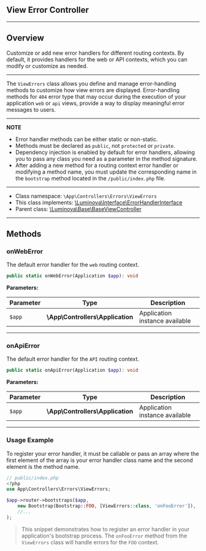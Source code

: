 ## View Error Controller

***

## Overview

Customize or add new error handlers for different routing contexts. By default, it provides handlers for the web or API contexts, which you can modify or customize as needed.

***

The `ViewErrors` class allows you define and manage error-handling methods to customize how view errors are displayed. Error-handling methods for `404` error type that may occur during the execution of your application `web` or `api` views, provide a way to display meaningful error messages to users.

***

**NOTE**

- Error handler methods can be either static or non-static.
- Methods must be declared as `public`, not `protected` or `private`.
- Dependency injection is enabled by default for error handlers, allowing you to pass any class you need as a parameter in the method signature.
- After adding a new method for a routing context error handler or modifying a method name, you must update the corresponding name in the `bootstrap` method located in the `/public/index.php` file.

***

* Class namespace: `\App\Controllers\Errors\ViewErrors`
* This class implements:
[\Luminova\Interface\ErrorHandlerInterface](/interface/classes.md#ErrorHandlerInterface)
* Parent class: [\Luminova\Base\BaseViewController](/base/view.md)

***

## Methods

### onWebError

The default error handler for the `web` routing context.

```php
public static onWebError(Application $app): void
```

**Parameters:**

| Parameter | Type | Description |
|-----------|------|-------------|
| `$app` | **\App\Controllers\Application** | Application instance available |

***

### onApiError

The default error handler for the `API` routing context.

```php
public static onApiError(Application $app): void
```

**Parameters:**

| Parameter | Type | Description |
|-----------|------|-------------|
| `$app` | **\App\Controllers\Application** | Application instance available |

***

### Usage Example

To register your error handler, it must be callable or pass an array where the first element of the array is your error handler class name and the second element is the method name.

```php
// public/index.php
<?php
use App\Controllers\Errors\ViewErrors;

$app->router->bootstraps($app, 
	new Bootstrap(Bootstrap::FOO, [ViewErrors::class, 'onFooError']),
	//...
);
``` 

> This snippet demonstrates how to register an error handler in your application's bootstrap process. The `onFooError` method from the `ViewErrors` class will handle errors for the `FOO` context.